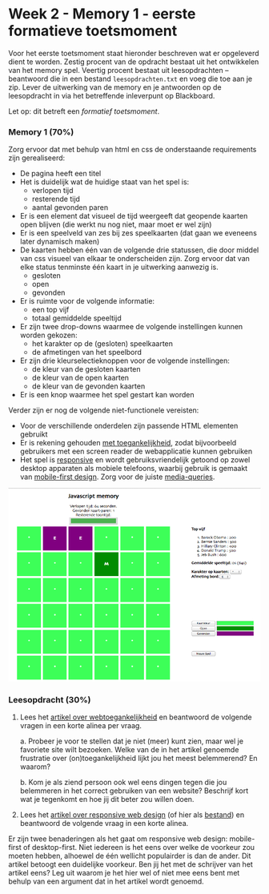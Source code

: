 # Week 2 - Memory 1 - eerste formatieve toetsmoment

Voor het eerste toetsmoment staat hieronder beschreven wat er opgeleverd dient te worden. Zestig procent van de opdracht bestaat uit het ontwikkelen van het memory spel. Veertig procent bestaat uit leesopdrachten – beantwoord die in een bestand `leesopdrachten.txt` en voeg die toe aan je zip. Lever de uitwerking van de memory en je antwoorden op de leesopdracht in via het betreffende inleverpunt op Blackboard. 

Let op: dit betreft een *formatief toetsmoment*.

### Memory 1 (70%)

Zorg ervoor dat met behulp van html en css de onderstaande requirements zijn gerealiseerd:

- De pagina heeft een titel
- Het is duidelijk wat de huidige staat van het spel is:
    - verlopen tijd
    - resterende tijd
    - aantal gevonden paren
- Er is een element dat visueel de tijd weergeeft dat geopende kaarten open blijven (die werkt nu nog niet, maar moet er wel zijn)
- Er is een speelveld van zes bij zes speelkaarten (dat gaan we eveneens later dynamisch maken)
- De kaarten hebben één van de volgende drie statussen, die door middel van css visueel van elkaar te onderscheiden zijn. Zorg ervoor dat van elke status tenminste één kaart in je uitwerking aanwezig is.
    - gesloten
    - open
    - gevonden
- Er is ruimte voor de volgende informatie:
    - een top vijf
    - totaal gemiddelde speeltijd
- Er zijn twee drop-downs waarmee de volgende instellingen kunnen worden gekozen:
    - het karakter op de (gesloten) speelkaarten
    - de afmetingen van het speelbord
- Er zijn drie kleurselectieknoppen voor de volgende instellingen:
    - de kleur van de gesloten kaarten
    - de kleur van de open kaarten
    - de kleur van de gevonden kaarten
- Er is een knop waarmee het spel gestart kan worden

Verder zijn er nog de volgende niet-functionele vereisten:

- Voor de verschillende onderdelen zijn passende HTML elementen gebruikt
- Er is rekening gehouden [met toegankelijkheid](https://developer.mozilla.org/en-US/docs/Web/Accessibility), zodat bijvoorbeeld gebruikers met een screen reader de webapplicatie kunnen gebruiken
- Het spel is [responsive](https://developer.mozilla.org/en-US/docs/Learn/CSS/CSS_layout/Responsive_Design) en wordt gebruiksvriendelijk getoond op zowel desktop apparaten als mobiele telefoons, waarbij gebruik is gemaakt van [mobile-first design](https://developer.mozilla.org/en-US/docs/Web/Progressive_web_apps/Responsive/Mobile_first). Zorg voor de juiste [media-queries](https://developer.mozilla.org/en-US/docs/Web/CSS/Media_Queries/Using_media_queries).

![Het memory-spel zoals het er uit kan komen te zien](../imgs/memory-demo.png)

### Leesopdracht (30%)

1. Lees het [artikel over webtoegankelijkheid](../materialen/week2-flexbox/toegankelijkheid.pdf) en beantwoord de volgende vragen in een korte alinea per vraag.

    a. Probeer je voor te stellen dat je niet (meer) kunt zien, maar wel je favoriete site wilt bezoeken. Welke van de in het artikel genoemde frustratie over (on)toegankelijkheid lijkt jou het meest belemmerend? En waarom?

    b. Kom je als ziend persoon ook wel eens dingen tegen die jou belemmeren in het correct gebruiken van een website? Beschrijf kort wat je tegenkomt en hoe jij dit beter zou willen doen.

2. Lees het [artikel over responsive web design](https://www.freecodecamp.org/news/taking-the-right-approach-to-responsive-web-design/) (of hier als [bestand](../materialen/week2-flexbox/responsive.pdf)) en beantwoord de volgende vraag in een korte alinea.

Er zijn twee benaderingen als het gaat om responsive web design: mobile-first of desktop-first. Niet iedereen is het eens over welke de voorkeur zou moeten hebben, alhoewel de één wellicht populairder is dan de ander. Dit artikel betoogt een duidelijke voorkeur. Ben jij het met de schrijver van het artikel eens? Leg uit waarom je het hier wel of niet mee eens bent met behulp van een argument dat in het artikel wordt genoemd.
